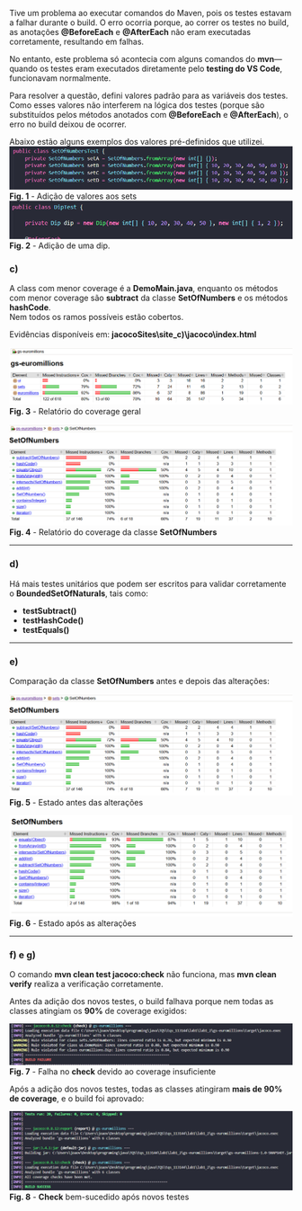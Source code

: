 Tive um problema ao executar comandos do Maven, pois os testes estavam a falhar durante o build. O erro ocorria porque, ao correr os testes no build, as anotações **@BeforeEach** e **@AfterEach** não eram executadas corretamente, resultando em falhas.  

No entanto, este problema só acontecia com alguns comandos do **mvn**—quando os testes eram executados diretamente pelo **testing do VS Code**, funcionavam normalmente.  

Para resolver a questão, defini valores padrão para as variáveis dos testes. Como esses valores não interferem na lógica dos testes (porque são substituídos pelos métodos anotados com **@BeforeEach** e **@AfterEach**), o erro no build deixou de ocorrer.  

Abaixo estão alguns exemplos dos valores pré-definidos que utilizei.
![alt text](imgs/1.png)
**Fig. 1** - Adição de valores aos sets 
![alt text](imgs/2.png)
**Fig. 2** - Adição de uma dip. 


### **c)**  
A class com menor coverage é a **DemoMain.java**, enquanto os métodos com menor coverage são **subtract** da classe **SetOfNumbers** e os métodos **hashCode**.  
Nem todos os ramos possíveis estão cobertos.  

Evidências disponíveis em: **jacocoSites\site_c)\jacoco\index.html**  

![alt text](imgs/3.png)  
**Fig. 3** - Relatório do coverage geral  

![alt text](imgs/4.png)  
**Fig. 4** - Relatório do coverage da classe **SetOfNumbers**  

---

### **d)**  
Há mais testes unitários que podem ser escritos para validar corretamente o **BoundedSetOfNaturals**, tais como:  
- **testSubtract()**  
- **testHashCode()**  
- **testEquals()**  

---

### **e)**  
Comparação da classe **SetOfNumbers** antes e depois das alterações:  

![alt text](imgs/4.png)  
**Fig. 5** - Estado antes das alterações  

![alt text](imgs/7.png)  
**Fig. 6** - Estado após as alterações  

---

### **f) e g)**  
O comando **mvn clean test jacoco:check** não funciona, mas **mvn clean verify** realiza a verificação corretamente.  

Antes da adição dos novos testes, o build falhava porque nem todas as classes atingiam os **90%** de coverage exigidos:  

![alt text](imgs/5.png)  
**Fig. 7** - Falha no **check** devido ao coverage insuficiente  

Após a adição dos novos testes, todas as classes atingiram **mais de 90% de coverage**, e o build foi aprovado:  

![alt text](imgs/8.png)  
**Fig. 8** - **Check** bem-sucedido após novos testes